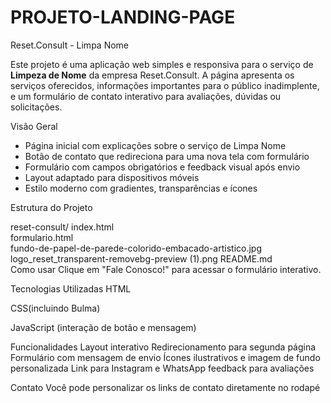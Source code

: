 # PROJETO-LANDING-PAGE
 Reset.Consult - Limpa Nome

Este projeto é uma aplicação web simples e responsiva para o serviço de **Limpeza de Nome** da empresa Reset.Consult. A página apresenta os serviços oferecidos, informações importantes para o público inadimplente, e um formulário de contato interativo para avaliações, dúvidas ou solicitações.

Visão Geral

- Página inicial com explicações sobre o serviço de Limpa Nome
- Botão de contato que redireciona para uma nova tela com formulário
- Formulário com campos obrigatórios e feedback visual após envio
- Layout adaptado para dispositivos móveis
- Estilo moderno com gradientes, transparências e ícones



Estrutura do Projeto

reset-consult/
index.html            
formulario.html     
fundo-de-papel-de-parede-colorido-embacado-artistico.jpg
logo_reset_transparent-removebg-preview (1).png
README.md          
Como usar
Clique em "Fale Conosco!" para acessar o formulário interativo.

Tecnologias Utilizadas
HTML

CSS(incluindo Bulma)

JavaScript (interação de botão e mensagem)

Funcionalidades
Layout interativo
Redirecionamento para segunda página
Formulário com mensagem de envio
Ícones ilustrativos e imagem de fundo personalizada
Link para Instagram e WhatsApp
feedback para avaliações

Contato
Você pode personalizar os links de contato diretamente no rodapé
